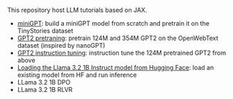 This repository host LLM tutorials based on JAX.
* [miniGPT](./miniGPT): build a miniGPT model from scratch and pretrain it on the TinyStories dataset
* [GPT2 pretraning](./GPT2-pretraining): pretrain 124M and 354M GPT2 on the OpenWebText dataset (inspired by nanoGPT)
* [GPT2 instruction tuning](./GPT2-instruct-tuning/): instruction tune the 124M pretrained GPT2 from above
* [Loading the Llama 3.2 1B Instruct model from Hugging Face](./Loading-model-from-HF): load an existing model from HF and run inference
* LLama 3.2 1B DPO
* LLama 3.2 1B RLVR
